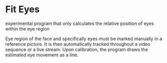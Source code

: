 # Fit Eyes

experimental program that only calculates the relative position of eyes within the eye region

Eye region of the face and specifically eyes must be marked manually in a reference picture. It is then automatically tracked throughout a video sequence or a live stream. Upon calibration, the program draws the estimated eye movement as a line.
